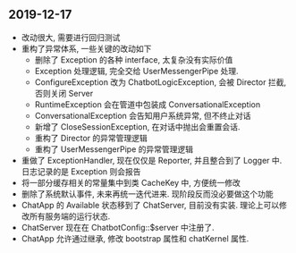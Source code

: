## 2019-12-17

* 改动很大, 需要进行回归测试
* 重构了异常体系, 一些关键的改动如下
    * 删除了 Exception 的各种 interface, 太复杂没有实际价值
    * Exception 处理逻辑, 完全交给 UserMessengerPipe 处理.
    * ConfigureException 改为 ChatbotLogicException, 会被 Director 拦截, 否则关闭 Server
    * RuntimeException 会在管道中包装成 ConversationalException
    * ConversationalException 会告知用户系统异常, 但不终止对话
    * 新增了 CloseSessionException, 在对话中抛出会重置会话.
    * 重构了 Director 的异常管理逻辑
    * 重构了 UserMessengerPipe 的异常管理逻辑
* 重做了 ExceptionHandler, 现在仅仅是 Reporter, 并且整合到了 Logger 中. 日志记录的是 Exception 则会报告
* 将一部分缓存相关的常量集中到类 CacheKey 中, 方便统一修改
* 删除了系统默认事件, 未来再统一迭代进来. 现阶段反而没必要做这个功能
* ChatApp 的 Available 状态移到了 ChatServer, 目前没有实装. 理论上可以修改所有服务端的运行状态.
* ChatServer 现在在 ChatbotConfig::$server 中注册了.
* ChatApp 允许通过继承, 修改 bootstrap 属性和 chatKernel 属性.

